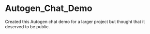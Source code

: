 # Autogen_Chat_Demo
Created this Autogen chat demo for a larger project but thought that it deserved to be public.
